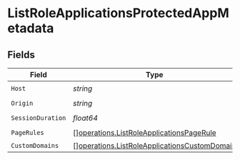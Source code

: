 # ListRoleApplicationsProtectedAppMetadata


## Fields

| Field                                                                                                        | Type                                                                                                         | Required                                                                                                     | Description                                                                                                  |
| ------------------------------------------------------------------------------------------------------------ | ------------------------------------------------------------------------------------------------------------ | ------------------------------------------------------------------------------------------------------------ | ------------------------------------------------------------------------------------------------------------ |
| `Host`                                                                                                       | *string*                                                                                                     | :heavy_check_mark:                                                                                           | N/A                                                                                                          |
| `Origin`                                                                                                     | *string*                                                                                                     | :heavy_check_mark:                                                                                           | N/A                                                                                                          |
| `SessionDuration`                                                                                            | *float64*                                                                                                    | :heavy_check_mark:                                                                                           | N/A                                                                                                          |
| `PageRules`                                                                                                  | [][operations.ListRoleApplicationsPageRule](../../models/operations/listroleapplicationspagerule.md)         | :heavy_check_mark:                                                                                           | N/A                                                                                                          |
| `CustomDomains`                                                                                              | [][operations.ListRoleApplicationsCustomDomain](../../models/operations/listroleapplicationscustomdomain.md) | :heavy_minus_sign:                                                                                           | N/A                                                                                                          |